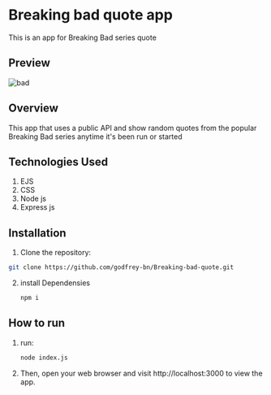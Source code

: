 # Breaking bad quote app

This is an app for Breaking Bad series quote

## Preview
![bad](https://github.com/user-attachments/assets/421a842a-a51f-4260-b385-43baca77fc5d)



## Overview

This app that uses a public API and show random quotes from the popular Breaking Bad series anytime it's been run or started

## Technologies Used

1. EJS
2. CSS
3. Node js
4. Express js
   

## Installation

1. Clone the repository:

  ```bash
  git clone https://github.com/godfrey-bn/Breaking-bad-quote.git
  ```

2. install Dependensies
   ```bash
   npm i
   ```

## How to run
1. run:
    ```bash
   node index.js
    ```
2. Then, open your web browser and visit http://localhost:3000 to view the app.
   

